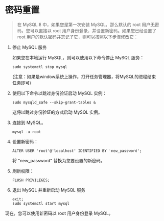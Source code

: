 # 密码重置


> 在 MySQL 8 中，如果您是第一次安装 MySQL，那么默认的 root 用户无密码，您可以直接以 root 用户身份登录，并设置新密码。如果您已经设置了 root 用户的默认密码并忘记了它，则可以按照以下步骤修改它：

1. 停止 MySQL 服务

   如果您在本地运行 MySQL，则可以使用以下命令停止 MySQL 服务：

   ```
   sudo systemctl stop mysql
   ```
   (注意：如果是window系统上操作，打开任务管理器，将MySQL的进程结束任务即可)

2. 使用以下命令以跳过身份验证启动 MySQL 实例：

   ```
   sudo mysqld_safe --skip-grant-tables &
   ```

   这将以跳过身份验证的方式启动 MySQL 实例。

3. 连接到 MySQL。

   ```
   mysql -u root
   ```

4. 设置新密码：

   ```
   ALTER USER 'root'@'localhost' IDENTIFIED BY 'new_password';
   ```

   将 "new_password" 替换为您要设置的新密码。

5. 刷新权限：

   ```
   FLUSH PRIVILEGES;
   ```

6. 退出 MySQL 并重新启动 MySQL 服务

   ```
   exit;
   sudo systemctl start mysql
   ```

现在，您可以使用新密码以 root 用户身份登录 MySQL。
